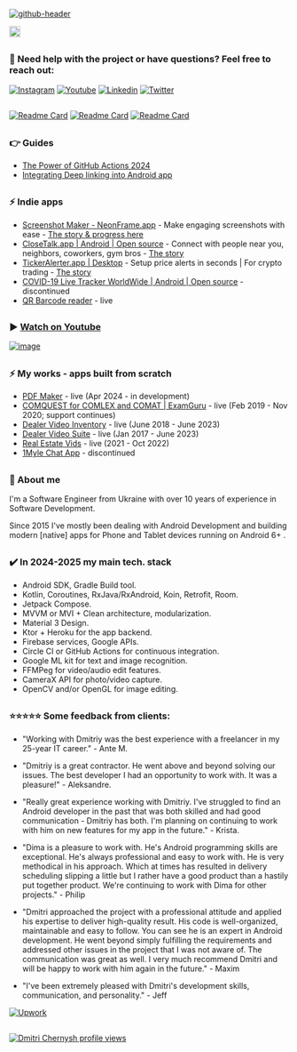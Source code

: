 
[![github-header](https://github.com/dmitriy-chernysh/dmitriy-chernysh/assets/5750211/f2aa94f9-8920-4068-9e8e-f4beeb268aa5)](https://www.youtube.com/@mobiledevpro?sub_confirmation=1&utm_source=github_main_profile_banner)

[<img alt="Badge" height="20px" src="https://androidweekly.net/issues/issue-619/badge">](https://androidweekly.net/issues/issue-619/)

##
### :speech_balloon: Need help with the project or have questions? Feel free to reach out:
[![Instagram](https://img.shields.io/badge/-instagram-E4405F?logo=instagram&message=Tech+insights+on&label=Tech+insights+on&logoColor=white)](https://www.instagram.com/mobiledevpro/)
[![Youtube](https://img.shields.io/badge/-youtube-red?logo=youtube&message=Youtube&label=Watch+on)](https://www.youtube.com/@mobiledevpro?sub_confirmation=1&utm_source=github_main_profile)
[![Linkedin](https://img.shields.io/badge/-linkedin-0A66C2?logo=LinkedIn&logoColor=white&label=Read+on)](https://www.linkedin.com/in/dmitriychernysh/)
[![Twitter](https://img.shields.io/badge/-twitter-1DA1F2?logo=twitter&logoColor=white&label=Read+on)](https://twitter.com/mobiledev_pro)
##
 [![Readme Card](https://github-readme-stats.vercel.app/api/pin/?username=mobiledevpro&repo=closetalk.app&theme=dark&PAT_1=1111222)](https://github.com/mobiledevpro/closetalk.app)
  [![Readme Card](https://github-readme-stats.vercel.app/api/pin/?username=mobiledevpro&repo=Android-Kotlin-MVVM-Template&theme=dark&PAT_1=111122)](https://github.com/mobiledevpro/Android-Kotlin-MVVM-Template)
  [![Readme Card](https://github-readme-stats.vercel.app/api/pin/?username=mobiledevpro&repo=neonframe.page&theme=dark&PAT_1=11122)](https://github.com/mobiledevpro/neonframe.page)

##
### :point_right: Guides
- [The Power of GitHub Actions 2024](https://mobiledevpro.gumroad.com/l/zjbvsd)
- [Integrating Deep linking into Android app](https://mobiledevpro.gumroad.com/l/deep-links)


## 
### ⚡ Indie apps
- [Screenshot Maker - NeonFrame.app](https://play.google.com/store/apps/details?id=com.mobiledevpro.neonframe.app&utm_source=github_main_profile) - Make engaging screenshots with ease - [The story & progress here](https://www.instagram.com/stories/highlights/18007174618958014/)
- [CloseTalk.app | Android | Open source](https://github.com/mobiledevpro/closetalk.app) - Connect with people near you, neighbors, coworkers, gym bros - [The story](https://www.instagram.com/stories/highlights/17979507133965779/)
- [TickerAlerter.app | Desktop](https://youtube.com/playlist?list=PL9IBbMupfHWr9c5Z1n-1x9sFABcdGVe93&si=Y75zIdpQS_EUAo-d) - Setup price alerts in seconds | For crypto trading - [The story](https://www.instagram.com/stories/highlights/17958544361356879/)
- [COVID-19 Live Tracker WorldWide | Android | Open source](https://github.com/dmitriy-chernysh/covid-19-tracker-android) - discontinued
- [QR Barcode reader](https://play.google.com/store/apps/details?id=com.mobiledevpro.barcodescanner) - live

##
### ▶️ [Watch on Youtube](https://www.youtube.com/@mobiledevpro/)

[![image](https://github.com/user-attachments/assets/716fea26-5295-45f1-8086-b7bdb28284ef)](https://www.youtube.com/@mobiledevpro/)

## 
### ⚡ My works - apps built from scratch
- [PDF Maker](https://play.google.com/store/apps/details?id=imagetopdf.pdfmaker.pdfscanner.pdfeditor.jpgtopdf) - live (Apr 2024 - in development)
- [COMQUEST for COMLEX and COMAT | ExamGuru](https://play.google.com/store/apps/details?id=exam.comquest.test) - live (Feb 2019 - Nov 2020; support continues)
- [Dealer Video Inventory](https://play.google.com/store/apps/details?id=com.lesa.videoinventory.stream.new) - live (June 2018 - June 2023)
- [Dealer Video Suite](https://play.google.com/store/apps/details?id=com.lesa.dealervideosuite) - live (Jan 2017 - June 2023)
- [Real Estate Vids](https://play.google.com/store/apps/details?id=com.lesa.realestate) - live (2021 - Oct 2022)
- [1Myle Chat App](https://www.instagram.com/p/Bi42AwDBWUx/) - discontinued


## 
### 👋 About me
  
I'm a Software Engineer from Ukraine with over 10 years of experience in Software Development.

Since 2015 I've mostly been dealing with Android Development and building modern [native] apps for Phone and Tablet devices running on Android 6+ .

## 
### :heavy_check_mark: In 2024-2025 my main tech. stack

* Android SDK, Gradle Build tool.
* Kotlin, Coroutines, RxJava/RxAndroid, Koin, Retrofit, Room.
* Jetpack Compose.
* MVVM or MVI + Clean architecture, modularization.
* Material 3 Design.
* Ktor + Heroku for the app backend.
* Firebase services, Google APIs.
* Circle CI or GitHub Actions for continuous integration.
* Google ML kit for text and image recognition.
* FFMPeg for video/audio edit features.
* CameraX API for photo/video capture.
* OpenCV and/or OpenGL for image editing.

## 
### ⭐️⭐️⭐️⭐️⭐️ Some feedback from clients:
* "Working with Dmitriy was the best experience with a freelancer in my 25-year IT career." - Ante M.

* "Dmitriy is a great contractor. He went above and beyond solving our issues. The best developer I had an opportunity to work with. It was a pleasure!" - Aleksandre.

* "Really great experience working with Dmitriy. I've struggled to find an Android developer in the past that was both skilled and had good communication - Dmitriy has both. I'm planning on continuing to work with him on new features for my app in the future." - Krista.

* "Dima is a pleasure to work with. He's Android programming skills are exceptional. He's always professional and easy to work with. He is very methodical in his approach. Which at times has resulted in delivery scheduling slipping a little but I rather have a good product than a hastily put together product. We're continuing to work with Dima for other projects." - Philip

* "Dmitri approached the project with a professional attitude and applied his expertise to deliver high-quality result. His code is well-organized, maintainable and easy to follow. You can see he is an expert in Android development. He went beyond simply fulfilling the requirements and addressed other issues in the project that I was not aware of. The communication was great as well. I very much recommend Dmitri and will be happy to work with him again in the future." - Maxim

* "I've been extremely pleased with Dmitri's development skills, communication, and personality." - Jeff


[![Upwork](https://img.shields.io/badge/-upwork-14a800?logo=Upwork&logoColor=white&label=Work+with+me+on)](https://www.upwork.com/freelancers/dmitrich)


## 
[![Dmitri Chernysh profile views](https://u8views.com/api/v1/github/profiles/5750211/views/day-week-month-total-count.svg)](https://u8views.com/github/dmitriy-chernysh)

<!--
**dmitriy-chernysh/dmitriy-chernysh** is a ✨ _special_ ✨ repository because its `README.md` (this file) appears on your GitHub profile.

Here are some ideas to get you started:

- 🔭 I’m currently working on ...
- 🌱 I’m currently learning ...
- 👯 I’m looking to collaborate on ...
- 🤔 I’m looking for help with ...
- 💬 Ask me about ...
- 📫 How to reach me: ...
- 😄 Pronouns: ...
- ⚡ Fun fact: ...
-->
